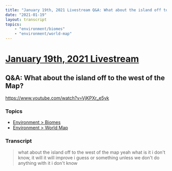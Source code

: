```yaml
---
title: "January 19th, 2021 Livestream Q&A: What about the island off to the west of the Map?"
date: "2021-01-19"
layout: transcript
topics:
    - "environment/biomes"
    - "environment/world-map"
---
```

# [January 19th, 2021 Livestream](../2021-01-19.md)
## Q&A: What about the island off to the west of the Map?
https://www.youtube.com/watch?v=VjKPXr_e5yk

### Topics
* [Environment > Biomes](../topics/environment/biomes.md)
* [Environment > World Map](../topics/environment/world-map.md)

### Transcript

> what about the island off to the west of the map yeah what is it i don't know, it will it will improve i guess or something unless we don't do anything with it i don't know
